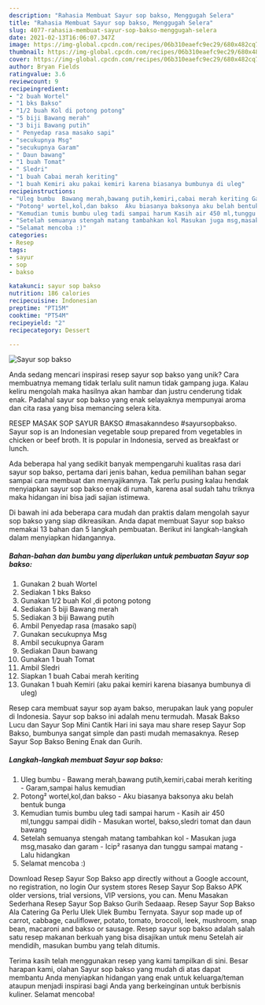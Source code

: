 ```yaml
---
description: "Rahasia Membuat Sayur sop bakso, Menggugah Selera"
title: "Rahasia Membuat Sayur sop bakso, Menggugah Selera"
slug: 4077-rahasia-membuat-sayur-sop-bakso-menggugah-selera
date: 2021-02-13T16:06:07.347Z
image: https://img-global.cpcdn.com/recipes/06b310eaefc9ec29/680x482cq70/sayur-sop-bakso-foto-resep-utama.jpg
thumbnail: https://img-global.cpcdn.com/recipes/06b310eaefc9ec29/680x482cq70/sayur-sop-bakso-foto-resep-utama.jpg
cover: https://img-global.cpcdn.com/recipes/06b310eaefc9ec29/680x482cq70/sayur-sop-bakso-foto-resep-utama.jpg
author: Bryan Fields
ratingvalue: 3.6
reviewcount: 9
recipeingredient:
- "2 buah Wortel"
- "1 bks Bakso"
- "1/2 buah Kol di potong potong"
- "5 biji Bawang merah"
- "3 biji Bawang putih"
- " Penyedap rasa masako sapi"
- "secukupnya Msg"
- "secukupnya Garam"
- " Daun bawang"
- "1 buah Tomat"
- " Sledri"
- "1 buah Cabai merah keriting"
- "1 buah Kemiri aku pakai kemiri karena biasanya bumbunya di uleg"
recipeinstructions:
- "Uleg bumbu  Bawang merah,bawang putih,kemiri,cabai merah keriting Garam,sampai halus kemudian"
- "Potong² wortel,kol,dan bakso  Aku biasanya baksonya aku belah bentuk bunga"
- "Kemudian tumis bumbu uleg tadi sampai harum Kasih air 450 ml,tunggu sampai didih Masukan wortel, bakso,sledri tomat dan daun bawang"
- "Setelah semuanya stengah matang tambahkan kol Masukan juga msg,masako dan garam Icip² rasanya dan tunggu sampai matang Lalu hidangkan"
- "Selamat mencoba :)"
categories:
- Resep
tags:
- sayur
- sop
- bakso

katakunci: sayur sop bakso 
nutrition: 186 calories
recipecuisine: Indonesian
preptime: "PT15M"
cooktime: "PT54M"
recipeyield: "2"
recipecategory: Dessert

---
```



![Sayur sop bakso](https://img-global.cpcdn.com/recipes/06b310eaefc9ec29/680x482cq70/sayur-sop-bakso-foto-resep-utama.jpg)

Anda sedang mencari inspirasi resep sayur sop bakso yang unik? Cara membuatnya memang tidak terlalu sulit namun tidak gampang juga. Kalau keliru mengolah maka hasilnya akan hambar dan justru cenderung tidak enak. Padahal sayur sop bakso yang enak selayaknya mempunyai aroma dan cita rasa yang bisa memancing selera kita.

RESEP MASAK SOP SAYUR BAKSO #masakanndeso #sayursopbakso. Sayur sop is an Indonesian vegetable soup prepared from vegetables in chicken or beef broth. It is popular in Indonesia, served as breakfast or lunch.

Ada beberapa hal yang sedikit banyak mempengaruhi kualitas rasa dari sayur sop bakso, pertama dari jenis bahan, kedua pemilihan bahan segar sampai cara membuat dan menyajikannya. Tak perlu pusing kalau hendak menyiapkan sayur sop bakso enak di rumah, karena asal sudah tahu triknya maka hidangan ini bisa jadi sajian istimewa.


Di bawah ini ada beberapa cara mudah dan praktis dalam mengolah sayur sop bakso yang siap dikreasikan. Anda dapat membuat Sayur sop bakso memakai 13 bahan dan 5 langkah pembuatan. Berikut ini langkah-langkah dalam menyiapkan hidangannya.

<!--inarticleads1-->

##### Bahan-bahan dan bumbu yang diperlukan untuk pembuatan Sayur sop bakso:

1. Gunakan 2 buah Wortel
1. Sediakan 1 bks Bakso
1. Gunakan 1/2 buah Kol ,di potong potong
1. Sediakan 5 biji Bawang merah
1. Sediakan 3 biji Bawang putih
1. Ambil  Penyedap rasa (masako sapi)
1. Gunakan secukupnya Msg
1. Ambil secukupnya Garam
1. Sediakan  Daun bawang
1. Gunakan 1 buah Tomat
1. Ambil  Sledri
1. Siapkan 1 buah Cabai merah keriting
1. Gunakan 1 buah Kemiri (aku pakai kemiri karena biasanya bumbunya di uleg)


Resep cara membuat sayur sop ayam bakso, merupakan lauk yang populer di Indonesia. Sayur sop bakso ini adalah menu termudah. Masak Bakso Lucu dan Sayur Sop Mini Cantik Hari ini saya mau share resep Sayur Sop Bakso, bumbunya sangat simple dan pasti mudah memasaknya. Resep Sayur Sop Bakso Bening Enak dan Gurih. 

<!--inarticleads2-->

##### Langkah-langkah membuat Sayur sop bakso:

1. Uleg bumbu  - Bawang merah,bawang putih,kemiri,cabai merah keriting - Garam,sampai halus kemudian
1. Potong² wortel,kol,dan bakso  - Aku biasanya baksonya aku belah bentuk bunga
1. Kemudian tumis bumbu uleg tadi sampai harum - Kasih air 450 ml,tunggu sampai didih - Masukan wortel, bakso,sledri tomat dan daun bawang
1. Setelah semuanya stengah matang tambahkan kol - Masukan juga msg,masako dan garam - Icip² rasanya dan tunggu sampai matang - Lalu hidangkan
1. Selamat mencoba :)


Download Resep Sayur Sop Bakso app directly without a Google account, no registration, no login Our system stores Resep Sayur Sop Bakso APK older versions, trial versions, VIP versions, you can. Menu Masakan Sederhana Resep Sayur Sop Bakso Gurih Sedaaap. Resep Sayur Sop Bakso Ala Catering Ga Perlu Ulek Ulek Bumbu Ternyata. Sayur sop made up of carrot, cabbage, cauliflower, potato, tomato, broccoli, leek, mushroom, snap bean, macaroni and bakso or sausage. Resep sayur sop bakso adalah salah satu resep makanan berkuah yang bisa disajikan untuk menu Setelah air mendidih, masukan bumbu yang telah ditumis. 

Terima kasih telah menggunakan resep yang kami tampilkan di sini. Besar harapan kami, olahan Sayur sop bakso yang mudah di atas dapat membantu Anda menyiapkan hidangan yang enak untuk keluarga/teman ataupun menjadi inspirasi bagi Anda yang berkeinginan untuk berbisnis kuliner. Selamat mencoba!
